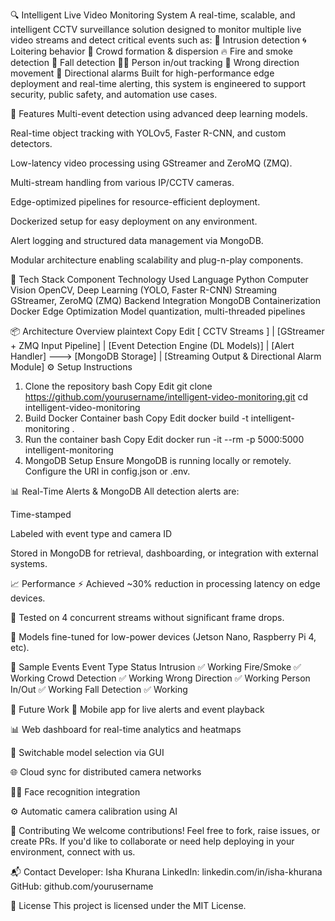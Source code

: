 🔍 Intelligent Live Video Monitoring System
A real-time, scalable, and intelligent CCTV surveillance solution designed to monitor multiple live video streams and detect critical events such as:
🚷 Intrusion detection
🌀 Loitering behavior
👥 Crowd formation & dispersion
🔥 Fire and smoke detection
🤕 Fall detection
🚶‍♂️ Person in/out tracking
🔀 Wrong direction movement
📣 Directional alarms
Built for high-performance edge deployment and real-time alerting, this system is engineered to support security, public safety, and automation use cases.

🚀 Features
Multi-event detection using advanced deep learning models.

Real-time object tracking with YOLOv5, Faster R-CNN, and custom detectors.

Low-latency video processing using GStreamer and ZeroMQ (ZMQ).

Multi-stream handling from various IP/CCTV cameras.

Edge-optimized pipelines for resource-efficient deployment.

Dockerized setup for easy deployment on any environment.

Alert logging and structured data management via MongoDB.

Modular architecture enabling scalability and plug-n-play components.

🧠 Tech Stack
Component	Technology Used
Language	Python
Computer Vision	OpenCV, Deep Learning (YOLO, Faster R-CNN)
Streaming	GStreamer, ZeroMQ (ZMQ)
Backend Integration	MongoDB
Containerization	Docker
Edge Optimization	Model quantization, multi-threaded pipelines

📦 Architecture Overview
plaintext
Copy
Edit
[ CCTV Streams ]
       |
[GStreamer + ZMQ Input Pipeline]
       |
[Event Detection Engine (DL Models)]
       |
[Alert Handler] ---> [MongoDB Storage]
       |
[Streaming Output & Directional Alarm Module]
⚙️ Setup Instructions
1. Clone the repository
bash
Copy
Edit
git clone https://github.com/yourusername/intelligent-video-monitoring.git
cd intelligent-video-monitoring
2. Build Docker Container
bash
Copy
Edit
docker build -t intelligent-monitoring .
3. Run the container
bash
Copy
Edit
docker run -it --rm -p 5000:5000 intelligent-monitoring
4. MongoDB Setup
Ensure MongoDB is running locally or remotely. Configure the URI in config.json or .env.

📊 Real-Time Alerts & MongoDB
All detection alerts are:

Time-stamped

Labeled with event type and camera ID

Stored in MongoDB for retrieval, dashboarding, or integration with external systems.

📈 Performance
⚡ Achieved ~30% reduction in processing latency on edge devices.

📶 Tested on 4 concurrent streams without significant frame drops.

🧠 Models fine-tuned for low-power devices (Jetson Nano, Raspberry Pi 4, etc).

🧪 Sample Events
Event Type	Status
Intrusion	✅ Working
Fire/Smoke	✅ Working
Crowd Detection	✅ Working
Wrong Direction	✅ Working
Person In/Out	✅ Working
Fall Detection	✅ Working

🔮 Future Work
📱 Mobile app for live alerts and event playback

📊 Web dashboard for real-time analytics and heatmaps

🧠 Switchable model selection via GUI

🌐 Cloud sync for distributed camera networks

🕵️‍♀️ Face recognition integration

⚙️ Automatic camera calibration using AI

🤝 Contributing
We welcome contributions! Feel free to fork, raise issues, or create PRs. If you'd like to collaborate or need help deploying in your environment, connect with us.

📬 Contact
Developer: Isha Khurana
LinkedIn: linkedin.com/in/isha-khurana
GitHub: github.com/yourusername

📝 License
This project is licensed under the MIT License.
